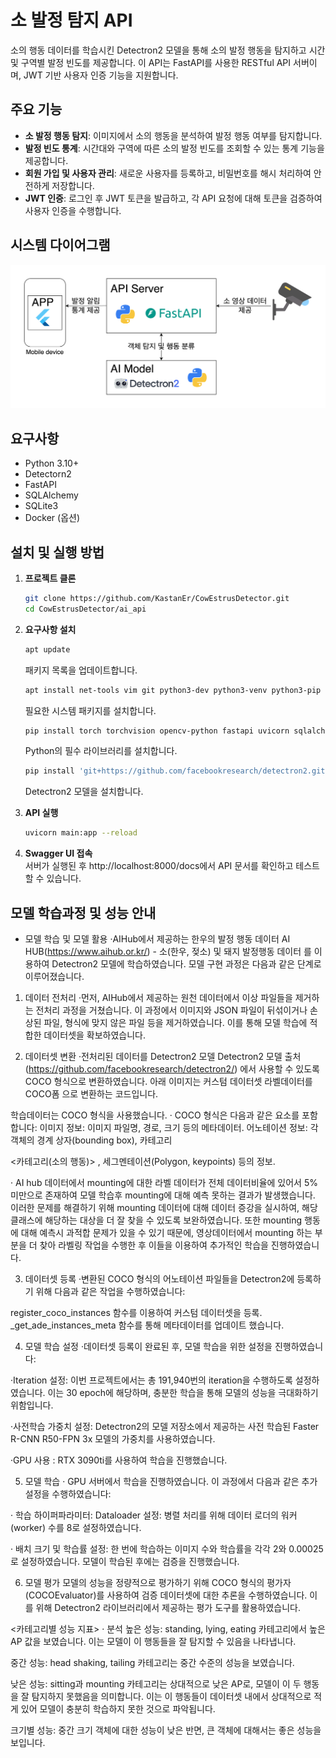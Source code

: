 # 소 발정 탐지 API

소의 행동 데이터를 학습시킨 Detectron2 모델을 통해 소의 발정 행동을 탐지하고 시간 및 구역별 발정 빈도를 제공합니다. 이 API는 FastAPI를 사용한 RESTful API 서버이며, JWT 기반 사용자 인증 기능을 지원합니다.

## 주요 기능

- **소 발정 행동 탐지**: 이미지에서 소의 행동을 분석하여 발정 행동 여부를 탐지합니다.
- **발정 빈도 통계**: 시간대와 구역에 따른 소의 발정 빈도를 조회할 수 있는 통계 기능을 제공합니다.
- **회원 가입 및 사용자 관리**: 새로운 사용자를 등록하고, 비밀번호를 해시 처리하여 안전하게 저장합니다.
- **JWT 인증**: 로그인 후 JWT 토큰을 발급하고, 각 API 요청에 대해 토큰을 검증하여 사용자 인증을 수행합니다.

## 시스템 다이어그램

![System Architecture Diagram](assets/system-diagram.png)

## 요구사항
- Python 3.10+
- Detectorn2
- FastAPI
- SQLAlchemy
- SQLite3
- Docker (옵션)

## 설치 및 실행 방법

1. **프로젝트 클론**

   ```bash
   git clone https://github.com/KastanEr/CowEstrusDetector.git
   cd CowEstrusDetector/ai_api
   ```  
2. **요구사항 설치**
   ```bash
   apt update
   ```
   패키지 목록을 업데이트합니다.
   ```bash
   apt install net-tools vim git python3-dev python3-venv python3-pip libgl1-mesa-glx libglib2.0-0
   ```
   필요한 시스템 패키지를 설치합니다.
   ```bash
   pip install torch torchvision opencv-python fastapi uvicorn sqlalchemy pyjwt python-multipart
   ```
   Python의 필수 라이브러리를 설치합니다.
   ```bash
   pip install 'git+https://github.com/facebookresearch/detectron2.git'
   ```
   Detectron2 모델을 설치합니다.

3. **API 실행**
   ```bash
   uvicorn main:app --reload
   ```

4. **Swagger UI 접속**  
   서버가 실행된 후 http://localhost:8000/docs에서 API 문서를 확인하고 테스트할 수 있습니다.


## 모델 학습과정 및 성능 안내

- 모델 학습 및 모델 활용
·AIHub에서 제공하는 한우의 발정 행동 데이터 AI HUB(https://www.aihub.or.kr/) - 소(한우, 젖소) 및 돼지 발정행동 데이터
를 이용하여 Detectron2 모델에 학습하였습니다. 모델 구현 과정은 다음과 같은 단계로 이루어졌습니다.

1. 데이터 전처리
·먼저, AIHub에서 제공하는 원천 데이터에서 이상 파일들을 제거하는 전처리 과정을 거쳤습니다. 이 과정에서 이미지와 JSON 파일이 뒤섞이거나 손상된 파일, 형식에 맞지 않은 파일 등을 제거하였습니다. 이를 통해 모델 학습에 적합한 데이터셋을 확보하였습니다.

2. 데이터셋 변환
·전처리된 데이터를 Detectron2 모델 Detectron2 모델 출처(https://github.com/facebookresearch/detectron2/)
에서 사용할 수 있도록 COCO 형식으로 변환하였습니다. 아래 이미지는 커스텀 데이터셋 라벨데이터를 COCO폼 으로 변환하는 코드입니다.

학습데이터는 COCO 형식을 사용했습니다.
· COCO 형식은 다음과 같은 요소를 포함합니다:
이미지 정보: 이미지 파일명, 경로, 크기 등의 메타데이터.
어노테이션 정보: 각 객체의 경계 상자(bounding box), 카테고리


<카테고리(소의 행동)>
, 세그멘테이션(Polygon, keypoints) 등의 정보.

· AI hub 데이터에서 mounting에 대한 라벨 데이터가 전체 데이터비율에 있어서 5% 미만으로 존재하여 모델 학습후 mounting에 대해 예측 못하는 결과가 발생했습니다. 이러한 문제를 해결하기 위해 mounting 데이터에 대해 데이터 증강을 실시하여, 해당 클래스에 해당하는 대상을 더 잘 찾을 수 있도록 보완하였습니다. 또한 mounting 행동에 대해 예측시 과적합 문제가 있을 수 있기 때문에, 영상데이터에서 mounting 하는 부분을 더 찾아 라벨링 작업을 수행한 후 이들을 이용하여 추가적인 학습을 진행하였습니다.


3. 데이터셋 등록
·변환된 COCO 형식의 어노테이션 파일들을 Detectron2에 등록하기 위해 다음과 같은 작업을 수행하였습니다:

register_coco_instances 함수를 이용하여 커스텀 데이터셋을 등록.
_get_ade_instances_meta 함수를 통해 메타데이터를 업데이트 했습니다.

4. 모델 학습 설정
·데이터셋 등록이 완료된 후, 모델 학습을 위한 설정을 진행하였습니다:

·Iteration 설정: 이번 프로젝트에서는 총 191,940번의 iteration을 수행하도록 설정하였습니다. 이는 30 epoch에 해당하며, 충분한 학습을 통해 모델의 성능을 극대화하기 위함입니다.

·사전학습 가중치 설정: Detectron2의 모델 저장소에서 제공하는 사전 학습된 Faster R-CNN R50-FPN 3x 모델의 가중치를 사용하였습니다.

·GPU 사용 : RTX 3090ti를 사용하여 학습을 진행했습니다.
 

5. 모델 학습
· GPU 서버에서 학습을 진행하였습니다. 이 과정에서 다음과 같은 추가 설정을 수행하였습니다:

· 학습 하이퍼파라미터: Dataloader 설정: 병렬 처리를 위해 데이터 로더의 워커(worker) 수를 8로 설정하였습니다.

· 배치 크기 및 학습률 설정: 한 번에 학습하는 이미지 수와 학습률을 각각 2와 0.00025로 설정하였습니다.
모델이 학습된 후에는 검증을 진행했습니다.

6. 모델 평가
모델의 성능을 정량적으로 평가하기 위해 COCO 형식의 평가자(COCOEvaluator)를 사용하여 검증 데이터셋에 대한 추론을 수행하였습니다. 이를 위해 Detectron2 라이브러리에서 제공하는 평가 도구를 활용하였습니다.

<카테고리별 성능 지표>
· 분석
높은 성능: standing, lying, eating 카테고리에서 높은 AP 값을 보였습니다. 이는 모델이 이 행동들을 잘 탐지할 수 있음을 나타냅니다.

중간 성능: head shaking, tailing 카테고리는 중간 수준의 성능을 보였습니다.

낮은 성능: sitting과 mounting 카테고리는 상대적으로 낮은 AP로, 모델이 이 두 행동을 잘 탐지하지 못했음을 의미합니다. 이는 이 행동들이 데이터셋 내에서 상대적으로 적게 있어 모델이 충분히 학습하지 못한 것으로 파악됩니다.

크기별 성능: 중간 크기 객체에 대한 성능이 낮은 반면, 큰 객체에 대해서는 좋은 성능을 보입니다.
